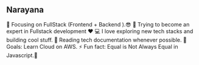 <h2>Narayana</h2>

🔭 Focusing on FullStack (Frontend + Backend ).😎
🌱 Trying to become an expert in Fullstack development ❤
💻 I love exploring new tech stacks and building cool stuff.
📰 Reading tech documentation whenever possible.
🥅 Goals: Learn Cloud on AWS.
⚡ Fun fact: Equal is Not Always Equal in Javascript.🤣
